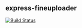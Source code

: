 express-fineuploader
----

[![Build
Status](https://img.shields.io/travis/feltnerm/express-fineuploader.svg?style=flat-square)](https://travis-ci.org/feltnerm/express-fineuploader)
